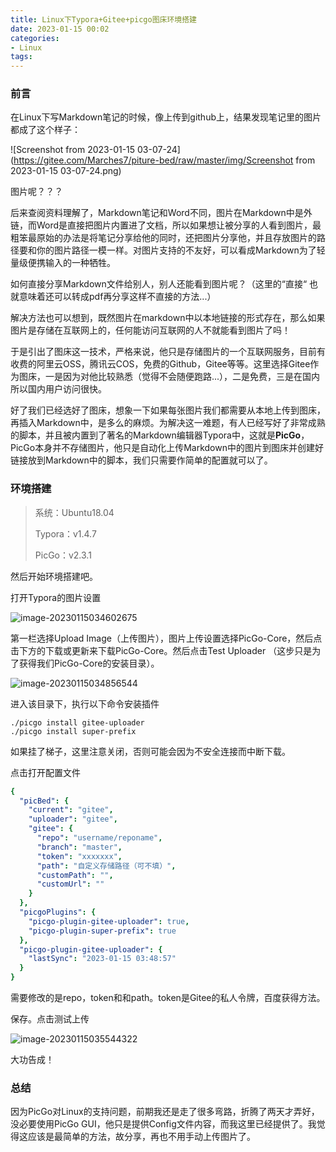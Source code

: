 ```yaml
---
title: Linux下Typora+Gitee+picgo图床环境搭建
date: 2023-01-15 00:02
categories:
- Linux
tags:
---
```

<head>
  <meta name="referrer" content="no-referrer" />
</head>

### 前言

在Linux下写Markdown笔记的时候，像上传到github上，结果发现笔记里的图片都成了这个样子：

![Screenshot from 2023-01-15 03-07-24](https://gitee.com/Marches7/piture-bed/raw/master/img/Screenshot from 2023-01-15 03-07-24.png)

图片呢？？？

后来查阅资料理解了，Markdown笔记和Word不同，图片在Markdown中是外链，而Word是直接把图片内置进了文档，所以如果想让被分享的人看到图片，最粗笨最原始的办法是将笔记分享给他的同时，还把图片分享他，并且存放图片的路径要和你的图片路径一模一样。对图片支持的不友好，可以看成Markdown为了轻量级便携输入的一种牺牲。

如何直接分享Markdown文件给别人，别人还能看到图片呢？（这里的“直接“ 也就意味着还可以转成pdf再分享这样不直接的方法...）

解决方法也可以想到，既然图片在markdown中以本地链接的形式存在，那么如果图片是存储在互联网上的，任何能访问互联网的人不就能看到图片了吗！

于是引出了图床这一技术，严格来说，他只是存储图片的一个互联网服务，目前有收费的阿里云OSS，腾讯云COS，免费的Github，Gitee等等。这里选择Gitee作为图床，一是因为对他比较熟悉（觉得不会随便跑路...），二是免费，三是在国内所以国内用户访问很快。

好了我们已经选好了图床，想象一下如果每张图片我们都需要从本地上传到图床，再插入Markdown中，是多么的麻烦。为解决这一难题，有人已经写好了非常成熟的脚本，并且被内置到了著名的Markdown编辑器Typora中，这就是**PicGo**，PicGo本身并不存储图片，他只是自动化上传Markdown中的图片到图床并创建好链接放到Markdown中的脚本，我们只需要作简单的配置就可以了。

### 环境搭建

> 系统：Ubuntu18.04
>
> Typora：v1.4.7
>
> PicGo：v2.3.1

然后开始环境搭建吧。

打开Typora的图片设置

![image-20230115034602675](https://gitee.com/Marches7/piture-bed/raw/master/img/image-20230115034602675.png)

第一栏选择Upload Image（上传图片），图片上传设置选择PicGo-Core，然后点击下方的下载或更新来下载PicGo-Core。然后点击Test Uploader （这步只是为了获得我们PicGo-Core的安装目录）。

![image-20230115034856544](https://gitee.com/Marches7/piture-bed/raw/master/img/image-20230115034856544.png)

进入该目录下，执行以下命令安装插件

```shell
./picgo install gitee-uploader
./picgo install super-prefix
```

如果挂了梯子，这里注意关闭，否则可能会因为不安全连接而中断下载。

点击打开配置文件

```yaml
{
  "picBed": {
    "current": "gitee",
    "uploader": "gitee",
    "gitee": {
      "repo": "username/reponame",
      "branch": "master",
      "token": "xxxxxxx",
      "path": "自定义存储路径（可不填）",
      "customPath": "",
      "customUrl": ""
    }
  },
  "picgoPlugins": {
    "picgo-plugin-gitee-uploader": true,
    "picgo-plugin-super-prefix": true
  },
  "picgo-plugin-gitee-uploader": {
    "lastSync": "2023-01-15 03:48:57"
  }
}
```

需要修改的是repo，token和和path。token是Gitee的私人令牌，百度获得方法。

保存。点击测试上传

![image-20230115035544322](https://gitee.com/Marches7/piture-bed/raw/master/img/image-20230115035544322.png)

大功告成！

### 总结

因为PicGo对Linux的支持问题，前期我还是走了很多弯路，折腾了两天才弄好，没必要使用PicGo GUI，他只是提供Config文件内容，而我这里已经提供了。我觉得这应该是最简单的方法，故分享，再也不用手动上传图片了。
